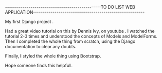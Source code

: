 -------------------------------------------------TO DO LIST WEB APPLICATION--------------------------------------------------------- 

My first Django project . 

Had a great video tutorial on this by Dennis Ivy, on youtube . I watched the tutorial 2-3 times and understood the concepts of Models and ModelForms.
Then I completed the whole thing from scratch, using the Django documentation to clear any doubts.

Finally, I styled the whole thing using Bootstrap.

Hope someone finds this helpfull.

